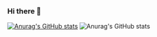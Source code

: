 ### Hi there 👋

[![Anurag's GitHub stats](https://github-readme-stats.vercel.app/api?username=u5u5u5u)](https://github.com/anuraghazra/github-readme-stats)
![Anurag's GitHub stats](https://github-readme-stats.vercel.app/api?username=u5u5u5u&show_icons=true)
